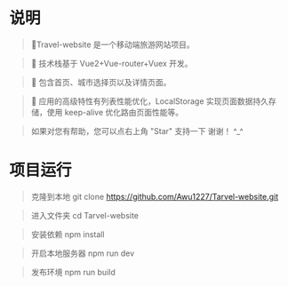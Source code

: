 # 说明
> 🥗Travel-website 是一个移动端旅游网站项目。<br>

>🥙 技术栈基于 Vue2+Vue-router+Vuex 开发。<br>

>🍍 包含首页、城市选择页以及详情页面。<br>

>🥝 应用的高级特性有列表性能优化，LocalStorage 实现页面数据持久存储，使用 keep-alive 优化路由页面性能等。<br>

> 如果对您有帮助，您可以点右上角 "Star" 支持一下 谢谢！ ^_^

# 项目运行
> 克隆到本地
git clone https://github.com/Awu1227/Tarvel-website.git

>  进入文件夹
cd Tarvel-website

> 安装依赖
npm install

> 开启本地服务器
npm run dev

> 发布环境
npm run build
